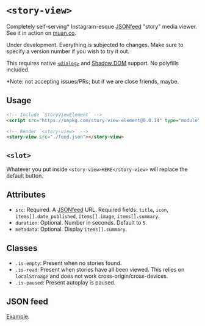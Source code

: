 # `<story-view>`

Completely self-serving* Instagram-esque [JSONfeed](https://jsonfeed.org) "story" media viewer. See it in action on [muan.co](https://muan.co).

Under development. Everything is subjected to changes. Make sure to specify a version number if you wish to try it out. 

This requires native [`<dialog>`](https://caniuse.com/dialog) and [Shadow DOM](https://caniuse.com/shadowdomv1) support. No polyfills included.

*Note: not accepting issues/PRs; but if we are close friends, maybe.

## Usage

```html
<!-- Include `StoryViewElement` -->
<script src="https://unpkg.com/story-view-element@0.0.14" type="module" defer></script>

<!-- Render `<story-view>` -->
<story-view src="./feed.json"></story-view>
```

## `<slot>`

Whatever you put inside `<story-view>HERE</story-view>` will replace the default button.

## Attributes

- `src`: Required. A [JSONfeed](https://jsonfeed.org) URL. Required fields: `title`, `icon`, `items[].date_published`, `items[].image`, `items[].summary`.
- `duration`: Optional. Number in seconds. Default to `5`.
- `metadata`: Optional. Display `items[].summary`.

## Classes

- `.is-empty`: Present when no stories found.
- `.is-read`: Present when stories have all been viewed. This relies on `localStroage` and does not work cross-origin/cross-devices.
- `.is-paused`: Present autoplay is paused.

## JSON feed

[Example](/demo/feed.json).
